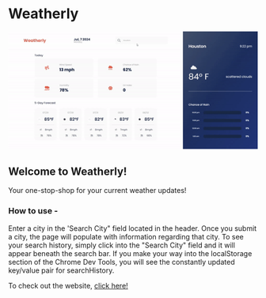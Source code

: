 # Weatherly

![alt text](./assets/images//weather-dashboard-gif.gif)

## Welcome to Weatherly!

Your one-stop-shop for your current weather updates!

### How to use - 

Enter a city in the 'Search City" field located in the header. Once you submit a city, the page will populate with information regarding that city. To see your search history, simply click into the "Search City" field and it will appear beneath the search bar. If you make your way into the localStorage section of the Chrome Dev Tools, you will see the constantly updated key/value pair for searchHistory.

To check out the website, [click here!](https://drewheaster.github.io/weather-dashboard/)
